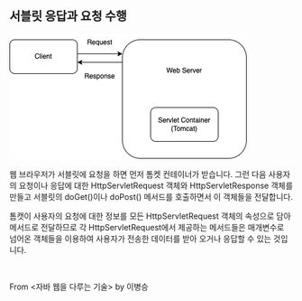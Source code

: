 ## 서블릿 응답과 요청 수행

![client-servlet](../images/client-servlet.png)

웹 브라우저가 서블릿에 요청을 하면 먼저 톰켓 컨테이너가 받습니다. 그런 다음 사용자의 요청이나 응답에 대한 HttpServletRequest 객체와 HttpServletResponse 객체를 만들고 서블릿의 doGet()이나 doPost() 메서드를 호출하면서 이 객체들을 전달합니다.

톰캣이 사용자의 요청에 대한 정보를 모든 HttpServletRequest 객체의 속성으로 담아 메서드로 전달하므로 각 HttpServletRequest에서 제공하는 메서드들은 매개변수로 넘어온 객체들을 이용하여 사용자가 전송한 데이터를 받아 오거나 응답할 수 있는 것입니다.

<br />

From <자바 웹을 다루는 기술> by 이병승